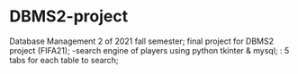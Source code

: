 # DBMS2-project
Database Management 2 of 2021 fall semester;
final project for DBMS2 project (FIFA21);
  -search engine of players using python tkinter & mysql;
   : 5 tabs for each table to search;
